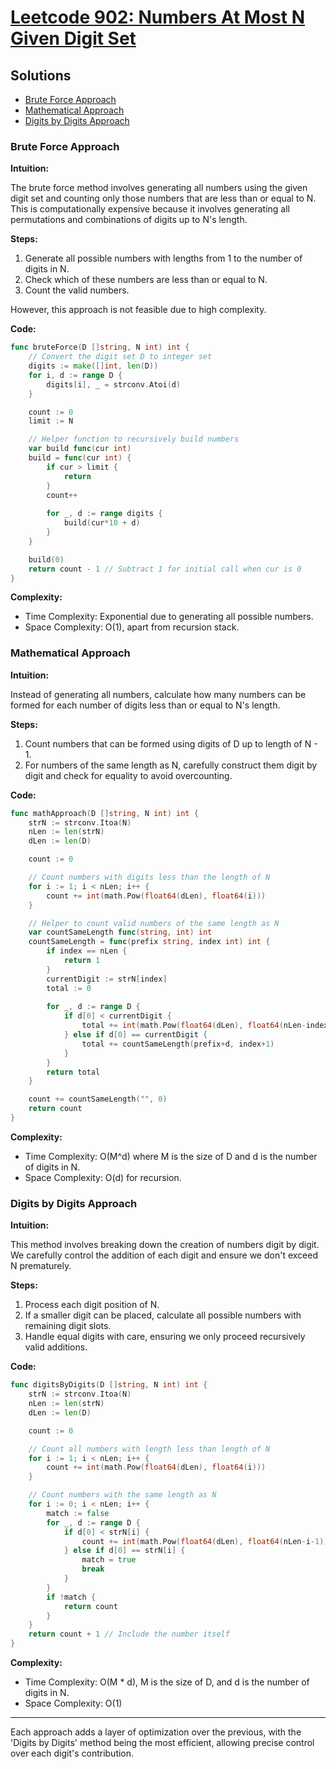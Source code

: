 # [Leetcode 902: Numbers At Most N Given Digit Set](https://leetcode.com/problems/numbers-at-most-n-given-digit-set/)

## Solutions
- [Brute Force Approach](#brute-force-approach)
- [Mathematical Approach](#mathematical-approach)
- [Digits by Digits Approach](#digits-by-digits-approach)

### Brute Force Approach

**Intuition:**

The brute force method involves generating all numbers using the given digit set and counting only those numbers that are less than or equal to N. This is computationally expensive because it involves generating all permutations and combinations of digits up to N's length.

**Steps:**
1. Generate all possible numbers with lengths from 1 to the number of digits in N.
2. Check which of these numbers are less than or equal to N.
3. Count the valid numbers.

However, this approach is not feasible due to high complexity.

**Code:**

```go
func bruteForce(D []string, N int) int {
    // Convert the digit set D to integer set
    digits := make([]int, len(D))
    for i, d := range D {
        digits[i], _ = strconv.Atoi(d)
    }

    count := 0
    limit := N

    // Helper function to recursively build numbers
    var build func(cur int)
    build = func(cur int) {
        if cur > limit {
            return
        }
        count++
        
        for _, d := range digits {
            build(cur*10 + d)
        }
    }

    build(0)
    return count - 1 // Subtract 1 for initial call when cur is 0
}
```

**Complexity:**

- Time Complexity: Exponential due to generating all possible numbers.
- Space Complexity: O(1), apart from recursion stack.

### Mathematical Approach

**Intuition:**

Instead of generating all numbers, calculate how many numbers can be formed for each number of digits less than or equal to N's length.

**Steps:**
1. Count numbers that can be formed using digits of D up to length of N - 1.
2. For numbers of the same length as N, carefully construct them digit by digit and check for equality to avoid overcounting.

**Code:**

```go
func mathApproach(D []string, N int) int {
    strN := strconv.Itoa(N)
    nLen := len(strN)
    dLen := len(D)

    count := 0

    // Count numbers with digits less than the length of N
    for i := 1; i < nLen; i++ {
        count += int(math.Pow(float64(dLen), float64(i)))
    }

    // Helper to count valid numbers of the same length as N
    var countSameLength func(string, int) int
    countSameLength = func(prefix string, index int) int {
        if index == nLen {
            return 1
        }
        currentDigit := strN[index]
        total := 0
        
        for _, d := range D {
            if d[0] < currentDigit {
                total += int(math.Pow(float64(dLen), float64(nLen-index-1)))
            } else if d[0] == currentDigit {
                total += countSameLength(prefix+d, index+1)
            }
        }
        return total
    }

    count += countSameLength("", 0)
    return count
}
```

**Complexity:**

- Time Complexity: O(M^d) where M is the size of D and d is the number of digits in N.
- Space Complexity: O(d) for recursion.

### Digits by Digits Approach

**Intuition:**

This method involves breaking down the creation of numbers digit by digit. We carefully control the addition of each digit and ensure we don't exceed N prematurely.

**Steps:**
1. Process each digit position of N.
2. If a smaller digit can be placed, calculate all possible numbers with remaining digit slots.
3. Handle equal digits with care, ensuring we only proceed recursively valid additions.

**Code:**

```go
func digitsByDigits(D []string, N int) int {
    strN := strconv.Itoa(N)
    nLen := len(strN)
    dLen := len(D)

    count := 0

    // Count all numbers with length less than length of N
    for i := 1; i < nLen; i++ {
        count += int(math.Pow(float64(dLen), float64(i)))
    }

    // Count numbers with the same length as N
    for i := 0; i < nLen; i++ {
        match := false
        for _, d := range D {
            if d[0] < strN[i] {
                count += int(math.Pow(float64(dLen), float64(nLen-i-1)))
            } else if d[0] == strN[i] {
                match = true
                break
            }
        }
        if !match {
            return count
        }
    }
    return count + 1 // Include the number itself
}
```

**Complexity:**

- Time Complexity: O(M * d), M is the size of D, and d is the number of digits in N.
- Space Complexity: O(1)

---

Each approach adds a layer of optimization over the previous, with the 'Digits by Digits' method being the most efficient, allowing precise control over each digit's contribution.

